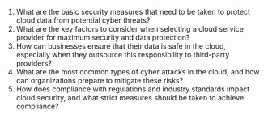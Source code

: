 

1. What are the basic security measures that need to be taken to protect cloud data from potential cyber threats?
2. What are the key factors to consider when selecting a cloud service provider for maximum security and data protection?
3. How can businesses ensure that their data is safe in the cloud, especially when they outsource this responsibility to third-party providers?
4. What are the most common types of cyber attacks in the cloud, and how can organizations prepare to mitigate these risks?
5. How does compliance with regulations and industry standards impact cloud security, and what strict measures should be taken to achieve compliance?